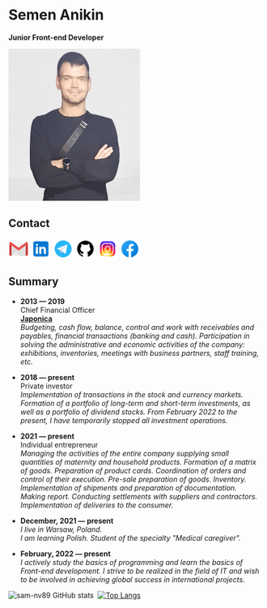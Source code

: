 # Semen Anikin  
**Junior Front-end Developer**  

<img src=logos/Sam.png alt="CV Photo" height="300" width="260"/>  

## Contact
<a href="mailto:sam.nv89@gmail.com" target="blank"><img src="logos/gmail.png" alt="Gmail" height="40" width="40"/></a>
<a href="https://linkedin.com/in/semen-anikin" target="blank"><img src="logos/linkedin.png" alt="Linkedin" height="40" width="40"/></a>
<a href="https://t.me/sam_nv" target="blank"><img src="logos/telegram.png" alt="Telegram" height="40" width="40"/></a>
<a href="https://github.com/sam-nv89" target="blank"><img src="logos/github.png" alt="Github" height="40" width="40"/></a>
<a href="https://www.instagram.com/simon.nv" target="blank"><img src="logos/instagram.png" alt="Instagram" height="40" width="40"/></a>
<a href="https://www.facebook.com/sam.anikin" target="blank"><img src="logos/facebook.png" alt="Facebook" height="40" width="40"/></a>

## Summary
* **2013 &mdash; 2019**  
Chief Financial Officer  
[**Japonica**](https://japonica.ru/)  
_Budgeting, cash flow, balance, control and work with receivables and payables, financial transactions (banking and cash). Participation in solving the administrative and economic activities of the company: exhibitions, inventories, meetings with business partners, staff training, etc._

* **2018 &mdash; present**  
Private investor  
_Implementation of transactions in the stock and currency markets. Formation of a portfolio of long-term and short-term investments, as well as a portfolio of dividend stocks.
From February 2022 to the present, I have temporarily stopped all investment operations._  

* **2021 &mdash; present**  
Individual entrepreneur  
_Managing the activities of the entire company supplying small quantities of maternity and household products.
Formation of a matrix of goods. Preparation of product cards. Coordination of orders and control of their execution. Pre-sale preparation of goods. Inventory. Implementation of shipments and preparation of documentation. Making report. Conducting settlements with suppliers and contractors. Implementation of deliveries to the consumer._

* **December, 2021 &mdash; present**  
_I live in Warsaw, Poland.  
I am learning Polish. Student of the specialty "Medical caregiver"._

* **February, 2022 &mdash; present**  
_I actively study the basics of programming and learn the basics of Front-end development. I strive to be realized in the field of IT and wish to be involved in achieving global success in international projects._

![sam-nv89 GitHub stats](https://github-readme-stats.vercel.app/api?username=sam-nv89&hide=contribs,prs)&nbsp; [![Top Langs](https://github-readme-stats.vercel.app/api/top-langs/?username=sam-nv89&langs_count=8)](https://github.com/anuraghazra/github-readme-stats)